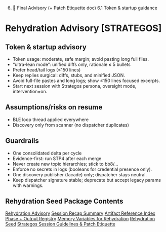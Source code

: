 6) 📄 Final Advisory (+ Patch Etiquette doc)
6.1 Token & startup guidance

# Rehydration Advisory [STRATEGOS]

## Token & startup advisory

- Token usage: moderate, safe margin; avoid pasting long full files.
- “ultra-lean mode”: unified diffs only, rationale ≤ 5 bullets
- Prefer head/tail logs (≤150 lines)
- Keep replies surgical: diffs, stubs, and minified JSON.
- Avoid full-file pastes and long logs; show ≤150 lines focused excerpts.
- Start next session with Strategos persona, oversight mode, intervention=on.

## Assumptions/risks on resume

- BLE loop thread applied everywhere
- Discovery only from scanner (no dispatcher duplicates)

## Guardrails

- One consolidated delta per cycle
- Evidence-first: run STP4 after each merge
- Never create new topic hierarchies; stick to bb8/...
- Enforce no secrets in logs (booleans for credential presence only).
- One discovery publisher (facade) only; dispatcher stays neutral.
- Keep dispatcher signature stable; deprecate but accept legacy params with warnings.

## Rehydration Seed Package Contents

[Rehydration Advisory](advisory.md)
[Session Recap Summary](session_recap.yaml)
[Artifact Reference Index](artifacts.yaml)
[Phase + Output Registry](phases.yaml)
[Memory Variables for Rehydration](memory.yaml)
[Rehydration Seed](rehydration_seed.yaml)
[Strategos Session Guidelines & Patch Etiquette](guidelines.md)
